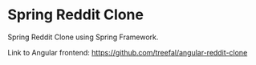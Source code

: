 # Spring Reddit Clone

Spring Reddit Clone using Spring Framework.

Link to Angular frontend:
https://github.com/treefal/angular-reddit-clone